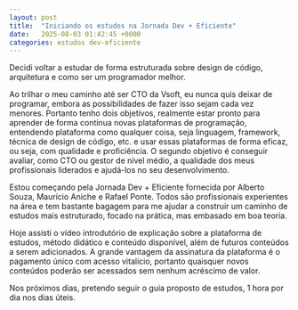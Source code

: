 ```yaml
---
layout: post
title:  "Iniciando os estudos na Jornada Dev + Eficiente"
date:   2025-08-03 01:42:45 +0000
categories: estudos dev-eficiente
---
```

Decidi voltar a estudar de forma estruturada sobre design de código, arquitetura e como ser um programador melhor.

Ao trilhar o meu caminho até ser CTO da Vsoft, eu nunca quis deixar de programar, embora as possibilidades de fazer isso sejam cada vez menores. Portanto tenho dois objetivos, realmente estar pronto para aprender de forma contínua novas plataformas de programação, entendendo plataforma como qualquer coisa, seja linguagem, framework, técnica de design de código, etc. e usar essas plataformas de forma eficaz, ou seja, com qualidade e proficiência. O segundo objetivo é conseguir avaliar, como CTO ou gestor de nível médio, a qualidade dos meus profissionais liderados e ajudá-los no seu desenvolvimento. 

Estou começando pela Jornada Dev + Eficiente fornecida por Alberto Souza, Maurício Aniche e Rafael Ponte. Todos são profissionais experientes na área e tem bastante bagagem para me ajudar a construir um caminho de estudos mais estruturado, focado na prática, mas embasado em boa teoria.

Hoje assisti o vídeo introdutório de explicação sobre a plataforma de estudos, método didático e conteúdo disponível, além de futuros conteúdos a serem adicionados. A grande vantagem da assinatura da plataforma é o pagamento único com acesso vitalício, portanto quaisquer novos conteúdos poderão ser acessados sem nenhum acréscimo de valor. 

Nos próximos dias, pretendo seguir o guia proposto de estudos, 1 hora por dia nos dias úteis.
